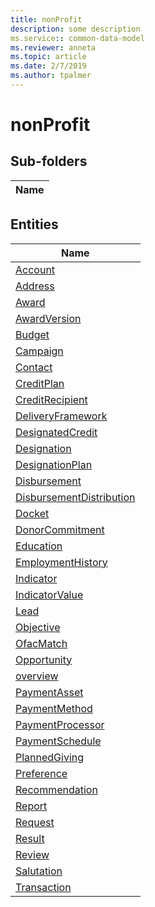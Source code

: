 ```yaml
---
title: nonProfit
description: some description
ms.service:: common-data-model
ms.reviewer: anneta
ms.topic: article
ms.date: 2/7/2019
ms.author: tpalmer
---
```


# nonProfit

## Sub-folders

|Name|
|---|



## Entities

|Name|
|---|
|[Account](Account.md)|
|[Address](Address.md)|
|[Award](Award.md)|
|[AwardVersion](AwardVersion.md)|
|[Budget](Budget.md)|
|[Campaign](Campaign.md)|
|[Contact](Contact.md)|
|[CreditPlan](CreditPlan.md)|
|[CreditRecipient](CreditRecipient.md)|
|[DeliveryFramework](DeliveryFramework.md)|
|[DesignatedCredit](DesignatedCredit.md)|
|[Designation](Designation.md)|
|[DesignationPlan](DesignationPlan.md)|
|[Disbursement](Disbursement.md)|
|[DisbursementDistribution](DisbursementDistribution.md)|
|[Docket](Docket.md)|
|[DonorCommitment](DonorCommitment.md)|
|[Education](Education.md)|
|[EmploymentHistory](EmploymentHistory.md)|
|[Indicator](Indicator.md)|
|[IndicatorValue](IndicatorValue.md)|
|[Lead](Lead.md)|
|[Objective](Objective.md)|
|[OfacMatch](OfacMatch.md)|
|[Opportunity](Opportunity.md)|
|[overview](overview.md)|
|[PaymentAsset](PaymentAsset.md)|
|[PaymentMethod](PaymentMethod.md)|
|[PaymentProcessor](PaymentProcessor.md)|
|[PaymentSchedule](PaymentSchedule.md)|
|[PlannedGiving](PlannedGiving.md)|
|[Preference](Preference.md)|
|[Recommendation](Recommendation.md)|
|[Report](Report.md)|
|[Request](Request.md)|
|[Result](Result.md)|
|[Review](Review.md)|
|[Salutation](Salutation.md)|
|[Transaction](Transaction.md)|
